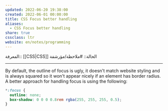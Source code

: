 ```yaml
---
updated: 2022-06-20 19:38:00
created: 2022-06-01 00:00:00
title: CSS Focus better handling
aliases:
  - CSS Focus better handling
share: true
cssclass: ltr
website: en/notes/programming
---
```


المعرفة:: [[CSS|CSS]]
الحالة:: #ملاحظة/مؤرشفة

---

By default, the outline of focus is ugly, it doesn't match website styling and is always squared so it won't appear nicely if an element has border radius. A better approach for handling focus is using the following:

```css
*:focus {
  outline: none;
  box-shadow: 0 0 0 0.8rem rgba(255, 255, 255, 0.5);
}
```
